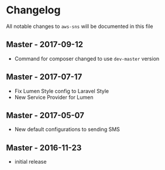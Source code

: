 # Changelog

All notable changes to `aws-sns` will be documented in this file

## Master - 2017-09-12
- Command for composer changed to use `dev-master` version

## Master - 2017-07-17

- Fix Lumen Style config to Laravel Style
- New Service Provider for Lumen

## Master - 2017-05-07

- New default configurations to sending SMS

## Master - 2016-11-23

- initial release
